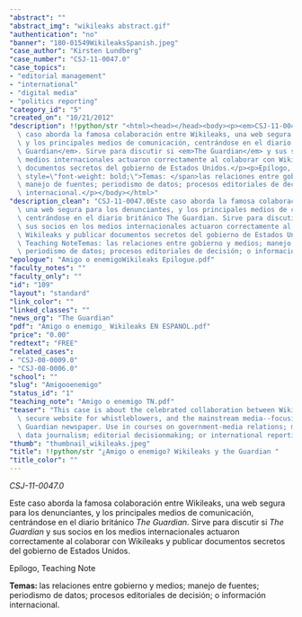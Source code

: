 ```yaml
---
"abstract": ""
"abstract_img": "wikileaks abstract.gif"
"authentication": "no"
"banner": "180-01549WikileaksSpanish.jpeg"
"case_author": "Kirsten Lundberg"
"case_number": "CSJ-11-0047.0"
"case_topics":
- "editorial management"
- "international"
- "digital media"
- "politics reporting"
"category_id": "5"
"created_on": "10/21/2012"
"description": !!python/str "<html><head></head><body><p><em>CSJ-11-0047.0</em></p><p></p><p>Este\
  \ caso aborda la famosa colaboración entre Wikileaks, una web segura para los denunciantes,\
  \ y los principales medios de comunicación, centrándose en el diario británico <em>The\
  \ Guardian</em>. Sirve para discutir si <em>The Guardian</em> y sus socios en los\
  \ medios internacionales actuaron correctamente al colaborar con Wikileaks y publicar\
  \ documentos secretos del gobierno de Estados Unidos.</p><p>Epílogo, Teaching Note</p><p><span\
  \ style=\"font-weight: bold;\">Temas: </span>las relaciones entre gobierno y medios;\
  \ manejo de fuentes; periodismo de datos; procesos editoriales de decisión; o información\
  \ internacional.</p></body></html>"
"description_clean": "CSJ-11-0047.0Este caso aborda la famosa colaboración entre Wikileaks,\
  \ una web segura para los denunciantes, y los principales medios de comunicación,\
  \ centrándose en el diario británico The Guardian. Sirve para discutir si The Guardian y\
  \ sus socios en los medios internacionales actuaron correctamente al colaborar con\
  \ Wikileaks y publicar documentos secretos del gobierno de Estados Unidos.Epílogo,\
  \ Teaching NoteTemas: las relaciones entre gobierno y medios; manejo de fuentes;\
  \ periodismo de datos; procesos editoriales de decisión; o información internacional."
"epologue": "Amigo o enemigoWikileaks Epilogue.pdf"
"faculty_notes": ""
"faculty_only": ""
"id": "109"
"layout": "standard"
"link_color": ""
"linked_classes": ""
"news_org": "The Guardian"
"pdf": "Amigo o enemigo_ Wikileaks EN ESPANOL.pdf"
"price": "0.00"
"redtext": "FREE"
"related_cases":
- "CSJ-08-0009.0"
- "CSJ-08-0006.0"
"school": ""
"slug": "Amigooenemigo"
"status_id": "1"
"teaching_note": "Amigo o enemigo TN.pdf"
"teaser": "This case is about the celebrated collaboration between WikiLeaks, the\
  \ secure website for whistleblowers, and the mainstream media--focusing on the British\
  \ Guardian newspaper. Use in courses on government-media relations; managing sources;\
  \ data journalism; editorial decisionmaking; or international reporting. "
"thumb": "thumbnail_wikileaks.jpeg"
"title": !!python/str "¿Amigo o enemigo? Wikileaks y the Guardian "
"title_color": ""
---
```

<html><head></head><body><p><em>CSJ-11-0047.0</em></p><p></p><p>Este caso aborda la famosa colaboración entre Wikileaks, una web segura para los denunciantes, y los principales medios de comunicación, centrándose en el diario británico <em>The Guardian</em>. Sirve para discutir si <em>The Guardian</em> y sus socios en los medios internacionales actuaron correctamente al colaborar con Wikileaks y publicar documentos secretos del gobierno de Estados Unidos.</p><p>Epílogo, Teaching Note</p><p><span style="font-weight: bold;">Temas: </span>las relaciones entre gobierno y medios; manejo de fuentes; periodismo de datos; procesos editoriales de decisión; o información internacional.</p></body></html>
